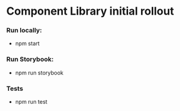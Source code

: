 # Component Library initial rollout

### Run locally:
- npm start

### Run Storybook: 
- npm run storybook

### Tests
- npm run test